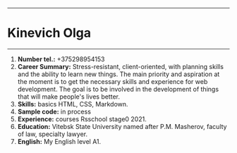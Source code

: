 * * *
# Kinevich Olga  
 * * *
1. **Number tel.:** +375298954153
1. **Career Summary:** Stress-resistant, client-oriented, with planning skills and the ability to learn new things. The main priority and aspiration at the moment is to get the necessary skills and experience for web development. The goal is to be involved in the development of things that will make people's lives better.
1. **Skills:** basics HTML, CSS, Markdown.
1. **Sample code:** in process
1. **Experience:** courses Rsschool stage0 2021.
1. **Education:** Vitebsk State University named after P.M. Masherov, faculty of law, specialty lawyer.
1. **English:** My English level A1. 
